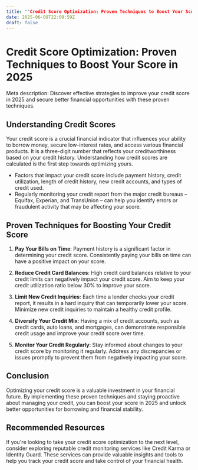 ```yaml
---
title: ""Credit Score Optimization: Proven Techniques to Boost Your Score in 2025""
date: 2025-06-09T22:09:59Z
draft: false
---
```


# Credit Score Optimization: Proven Techniques to Boost Your Score in 2025

Meta description: Discover effective strategies to improve your credit score in 2025 and secure better financial opportunities with these proven techniques.

## Understanding Credit Scores

Your credit score is a crucial financial indicator that influences your ability to borrow money, secure low-interest rates, and access various financial products. It is a three-digit number that reflects your creditworthiness based on your credit history. Understanding how credit scores are calculated is the first step towards optimizing yours.

- Factors that impact your credit score include payment history, credit utilization, length of credit history, new credit accounts, and types of credit used.
- Regularly monitoring your credit report from the major credit bureaus – Equifax, Experian, and TransUnion – can help you identify errors or fraudulent activity that may be affecting your score.

## Proven Techniques for Boosting Your Credit Score

1. **Pay Your Bills on Time**: Payment history is a significant factor in determining your credit score. Consistently paying your bills on time can have a positive impact on your score.

2. **Reduce Credit Card Balances**: High credit card balances relative to your credit limits can negatively impact your credit score. Aim to keep your credit utilization ratio below 30% to improve your score.

3. **Limit New Credit Inquiries**: Each time a lender checks your credit report, it results in a hard inquiry that can temporarily lower your score. Minimize new credit inquiries to maintain a healthy credit profile.

4. **Diversify Your Credit Mix**: Having a mix of credit accounts, such as credit cards, auto loans, and mortgages, can demonstrate responsible credit usage and improve your credit score over time.

5. **Monitor Your Credit Regularly**: Stay informed about changes to your credit score by monitoring it regularly. Address any discrepancies or issues promptly to prevent them from negatively impacting your score.

## Conclusion

Optimizing your credit score is a valuable investment in your financial future. By implementing these proven techniques and staying proactive about managing your credit, you can boost your score in 2025 and unlock better opportunities for borrowing and financial stability.

## Recommended Resources

If you're looking to take your credit score optimization to the next level, consider exploring reputable credit monitoring services like Credit Karma or Identity Guard. These services can provide valuable insights and tools to help you track your credit score and take control of your financial health.